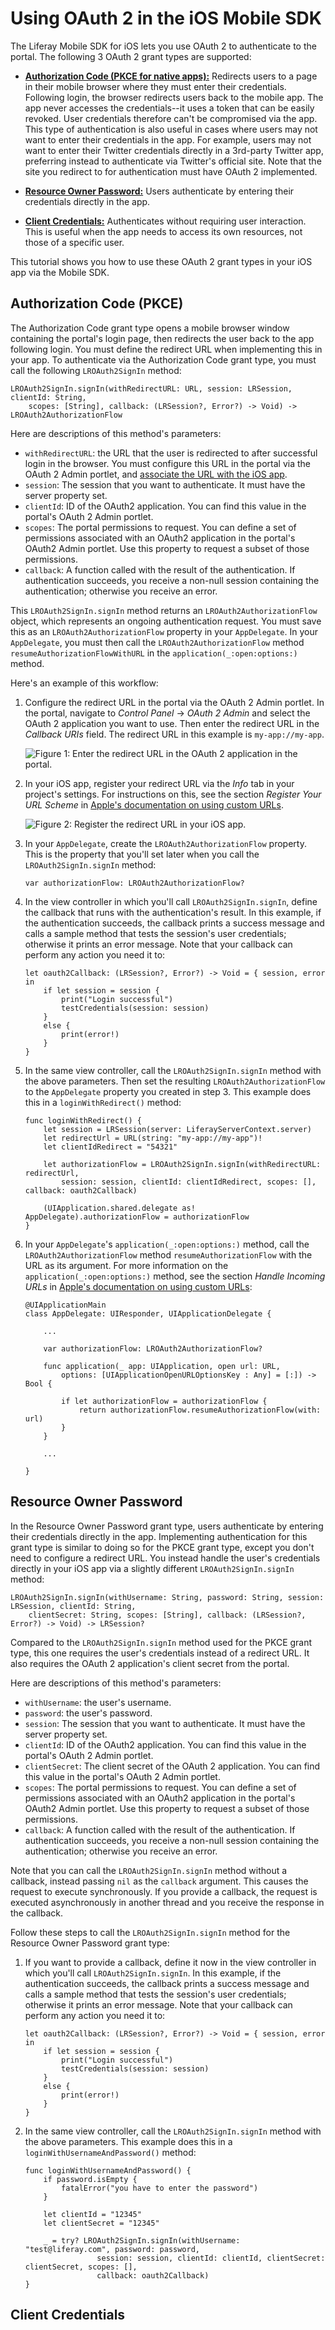 # Using OAuth 2 in the iOS Mobile SDK

The Liferay Mobile SDK for iOS lets you use OAuth 2 to authenticate to the 
portal. The following 3 OAuth 2 grant types are supported: 

-   [**Authorization Code (PKCE for native apps):**](https://oauth.net/2/grant-types/authorization-code/) 
    Redirects users to a page in their mobile browser where they must enter 
    their credentials. Following login, the browser redirects users back to the 
    mobile app. The app never accesses the credentials--it uses a token that can 
    be easily revoked. User credentials therefore can't be compromised via the 
    app. This type of authentication is also useful in cases where users may not 
    want to enter their credentials in the app. For example, users may not want 
    to enter their Twitter credentials directly in a 3rd-party Twitter app, 
    preferring instead to authenticate via Twitter's official site. Note that 
    the site you redirect to for authentication must have OAuth 2 implemented. 

-   [**Resource Owner Password:**](https://oauth.net/2/grant-types/password/) 
    Users authenticate by entering their credentials directly in the app. 

-   [**Client Credentials:**](https://oauth.net/2/grant-types/client-credentials/)
    Authenticates without requiring user interaction. This is useful when the 
    app needs to access its own resources, not those of a specific user. 

This tutorial shows you how to use these OAuth 2 grant types in your iOS app via 
the Mobile SDK. 

## Authorization Code (PKCE)

The Authorization Code grant type opens a mobile browser window containing the 
portal's login page, then redirects the user back to the app following login. 
You must define the redirect URL when implementing this in your app. To 
authenticate via the Authorization Code grant type, you must call the following 
`LROAuth2SignIn` method: 

    LROAuth2SignIn.signIn(withRedirectURL: URL, session: LRSession, clientId: String, 
        scopes: [String], callback: (LRSession?, Error?) -> Void) -> LROAuth2AuthorizationFlow

Here are descriptions of this method's parameters: 

-   `withRedirectURL`: the URL that the user is redirected to after successful 
    login in the browser. You must configure this URL in the portal via the 
    OAuth 2 Admin portlet, and 
    [associate the URL with the iOS app](https://developer.apple.com/documentation/uikit/core_app/communicating_with_other_apps_using_custom_urls). 
-   `session`: The session that you want to authenticate. It must have the 
    server property set. 
    <!-- What server property? -->
-   `clientId`: ID of the OAuth2 application. You can find this value in the 
    portal's OAuth 2 Admin portlet. 
-   `scopes`: The portal permissions to request. You can define a set of 
    permissions associated with an OAuth2 application in the portal's OAuth2 
    Admin portlet. Use this property to request a subset of those permissions. 
    <!-- Why doesn't the example app use this property? -->
-   `callback`: A function called with the result of the authentication. If 
    authentication succeeds, you receive a non-null session containing the 
    authentication; otherwise you receive an error. 

This `LROAuth2SignIn.signIn` method returns an `LROAuth2AuthorizationFlow` 
object, which represents an ongoing authentication request. You must save this 
as an `LROAuth2AuthorizationFlow` property in your `AppDelegate`. In your 
`AppDelegate`, you must then call the `LROAuth2AuthorizationFlow` method 
`resumeAuthorizationFlowWithURL` in the `application(_:open:options:)` method. 

Here's an example of this workflow: 

1.  Configure the redirect URL in the portal via the OAuth 2 Admin portlet. In 
    the portal, navigate to *Control Panel* &rarr; *OAuth 2 Admin* and select 
    the OAuth 2 application you want to use. Then enter the redirect URL in the 
    *Callback URIs* field. The redirect URL in this example is 
    `my-app://my-app`. 

    ![Figure 1: Enter the redirect URL in the OAuth 2 application in the portal.](../../../images/mobile-oauth2-redirect-url.png)

2.  In your iOS app, register your redirect URL via the *Info* tab in your 
    project's settings. For instructions on this, see the section *Register Your 
    URL Scheme* in 
    [Apple's documentation on using custom URLs](https://developer.apple.com/documentation/uikit/core_app/communicating_with_other_apps_using_custom_urls). 

    ![Figure 2: Register the redirect URL in your iOS app.](../../../images/ios-register-url.png)

3.  In your `AppDelegate`, create the `LROAuth2AuthorizationFlow` property. This 
    is the property that you'll set later when you call the 
    `LROAuth2SignIn.signIn` method:

        var authorizationFlow: LROAuth2AuthorizationFlow?

4.  In the view controller in which you'll call `LROAuth2SignIn.signIn`, define 
    the callback that runs with the authentication's result. In this example, if 
    the authentication succeeds, the callback prints a success message and calls 
    a sample method that tests the session's user credentials; otherwise it 
    prints an error message. Note that your callback can perform any action you 
    need it to: 

        let oauth2Callback: (LRSession?, Error?) -> Void = { session, error in
            if let session = session {
                print("Login successful")
                testCredentials(session: session)
            }
            else {
                print(error!)
            }
        }

5.  In the same view controller, call the `LROAuth2SignIn.signIn` method with 
    the above parameters. Then set the resulting `LROAuth2AuthorizationFlow` to 
    the `AppDelegate` property you created in step 3. This example does this in 
    a `loginWithRedirect()` method: 

        func loginWithRedirect() {
            let session = LRSession(server: LiferayServerContext.server)
            let redirectUrl = URL(string: "my-app://my-app")!
            let clientIdRedirect = "54321"

            let authorizationFlow = LROAuth2SignIn.signIn(withRedirectURL: redirectUrl,
                session: session, clientId: clientIdRedirect, scopes: [], callback: oauth2Callback)

            (UIApplication.shared.delegate as! AppDelegate).authorizationFlow = authorizationFlow
        }

6.  In your `AppDelegate`'s `application(_:open:options:)` method, call the 
    `LROAuth2AuthorizationFlow` method `resumeAuthorizationFlow` with the URL as 
    its argument. For more information on the `application(_:open:options:)` 
    method, see the section *Handle Incoming URLs* in 
    [Apple's documentation on using custom URLs](https://developer.apple.com/documentation/uikit/core_app/communicating_with_other_apps_using_custom_urls): 

        @UIApplicationMain
        class AppDelegate: UIResponder, UIApplicationDelegate {

            ...

            var authorizationFlow: LROAuth2AuthorizationFlow?

            func application(_ app: UIApplication, open url: URL,
                options: [UIApplicationOpenURLOptionsKey : Any] = [:]) -> Bool {

                if let authorizationFlow = authorizationFlow {
                    return authorizationFlow.resumeAuthorizationFlow(with: url)
                }
            }

            ...

        }

## Resource Owner Password

In the Resource Owner Password grant type, users authenticate by entering their 
credentials directly in the app. Implementing authentication for this grant type 
is similar to doing so for the PKCE grant type, except you don't need to 
configure a redirect URL. You instead handle the user's credentials directly in 
your iOS app via a slightly different `LROAuth2SignIn.signIn` method: 

    LROAuth2SignIn.signIn(withUsername: String, password: String, session: LRSession, clientId: String, 
        clientSecret: String, scopes: [String], callback: (LRSession?, Error?) -> Void) -> LRSession?

Compared to the `LROAuth2SignIn.signIn` method used for the PKCE grant type, 
this one requires the user's credentials instead of a redirect URL. It also 
requires the OAuth 2 application's client secret from the portal. 

Here are descriptions of this method's parameters: 

-   `withUsername`: the user's username. 
-   `password`: the user's password.
-   `session`: The session that you want to authenticate. It must have the 
    server property set. 
    <!-- What server property? -->
-   `clientId`: ID of the OAuth2 application. You can find this value in the 
    portal's OAuth 2 Admin portlet. 
-   `clientSecret`: The client secret of the OAuth 2 application. You can find 
    this value in the portal's OAuth 2 Admin portlet. 
-   `scopes`: The portal permissions to request. You can define a set of 
    permissions associated with an OAuth2 application in the portal's OAuth2 
    Admin portlet. Use this property to request a subset of those permissions. 
    <!-- Why doesn't the example app use this property? -->
-   `callback`: A function called with the result of the authentication. If 
    authentication succeeds, you receive a non-null session containing the 
    authentication; otherwise you receive an error. 

Note that you can call the `LROAuth2SignIn.signIn` method without a callback, 
instead passing `nil` as the `callback` argument. This causes the request to 
execute synchronously. If you provide a callback, the request is executed 
asynchronously in another thread and you receive the response in the callback. 

Follow these steps to call the `LROAuth2SignIn.signIn` method for the Resource 
Owner Password grant type: 

1.  If you want to provide a callback, define it now in the view controller in 
    which you'll call `LROAuth2SignIn.signIn`. In this example, if the 
    authentication succeeds, the callback prints a success message and calls a 
    sample method that tests the session's user credentials; otherwise it prints 
    an error message. Note that your callback can perform any action you need it 
    to: 

        let oauth2Callback: (LRSession?, Error?) -> Void = { session, error in
            if let session = session {
                print("Login successful")
                testCredentials(session: session)
            }
            else {
                print(error!)
            }
        }

2.  In the same view controller, call the `LROAuth2SignIn.signIn` method with 
    the above parameters. This example does this in a 
    `loginWithUsernameAndPassword()` method: 

        func loginWithUsernameAndPassword() {
            if password.isEmpty {
                fatalError("you have to enter the password")
            }

            let clientId = "12345"
            let clientSecret = "12345"

            _ = try? LROAuth2SignIn.signIn(withUsername: "test@liferay.com", password: password,
                        session: session, clientId: clientId, clientSecret: clientSecret, scopes: [], 
                        callback: oauth2Callback)
        }

## Client Credentials


